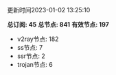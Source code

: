 更新时间2023-01-02 13:25:10

**总订阅: 45**
**总节点: 841**
**有效节点: 197**
- v2ray节点: 182
- ss节点: 7
- ssr节点: 2
- trojan节点: 6
